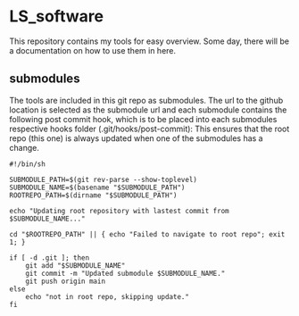 # LS_software
This repository contains my tools for easy overview.
Some day, there will be a documentation on how to use them in here.

## submodules
The tools are included in this git repo as submodules.
The url to the github location is selected as the submodule url and each submodule contains the following post commit hook, which is to be placed into each submodules respective hooks folder (.git/hooks/post-commit):
This ensures that the root repo (this one) is always updated when one of the submodules has a change.

```
#!/bin/sh

SUBMODULE_PATH=$(git rev-parse --show-toplevel)
SUBMODULE_NAME=$(basename "$SUBMODULE_PATH")
ROOTREPO_PATH=$(dirname "$SUBMODULE_PATH")

echo "Updating root repository with lastest commit from $SUBMODULE_NAME..."

cd "$ROOTREPO_PATH" || { echo "Failed to navigate to root repo"; exit 1; }

if [ -d .git ]; then
    git add "$SUBMODULE_NAME"
    git commit -m "Updated submodule $SUBMODULE_NAME."
    git push origin main
else
    echo "not in root repo, skipping update."
fi
```
